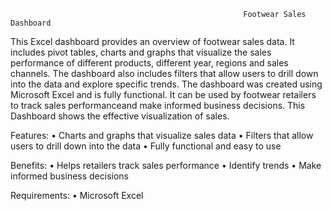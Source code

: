                                                         Footwear Sales Dashboard

This Excel dashboard provides an overview of footwear sales data. It includes pivot tables, charts and graphs that visualize the sales performance of different products, different year, regions and sales channels. 
The dashboard also includes filters that allow users to drill down into the data and explore specific trends.
The dashboard was created using Microsoft Excel and is fully functional. It can be used by footwear retailers to track sales performanceand make informed business decisions.
This Dashboard shows the effective visualization of sales.

Features:
  •	Charts and graphs that visualize sales data
  •	Filters that allow users to drill down into the data
  •	Fully functional and easy to use

Benefits:
  •	Helps retailers track sales performance
  •	Identify trends
  •	Make informed business decisions

Requirements:
  • Microsoft Excel
